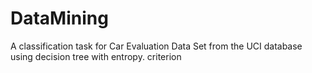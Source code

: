# DataMining
A classification task for Car Evaluation Data Set from the UCI database using decision tree with entropy. criterion 

